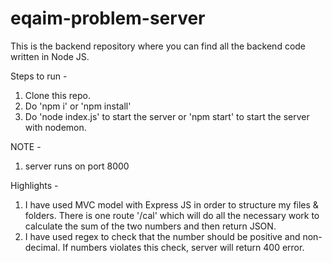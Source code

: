 # eqaim-problem-server
This is the backend repository where you can find all the backend code written in Node JS.

Steps to run - 

1. Clone this repo.
2. Do 'npm i' or 'npm install'
3. Do 'node index.js' to start the server or 'npm start' to start the server with nodemon.

NOTE - 

1. server runs on port 8000

Highlights - 
1. I have used MVC model with Express JS in order to structure my files & folders. There is one route '/cal' which will do all the necessary work to calculate the sum of the two numbers and then return JSON.
2. I have used regex to check that the number should be positive and non-decimal. If numbers violates this check, server will return 400 error.


